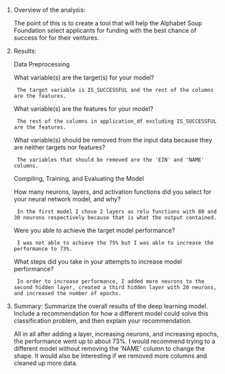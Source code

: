 
1. Overview of the analysis:

    The point of this is to create a tool that will help the Alphabet Soup Foundation select applicants for funding with the best chance of success for for their ventures.

2. Results: 

    Data Preprocessing

    What variable(s) are the target(s) for your model?

        The target variable is IS_SUCCESSFUL and the rest of the columns are the features.

    What variable(s) are the features for your model?

        The rest of the columns in application_df excluding IS_SUCCESSFUL are the features.

    What variable(s) should be removed from the input data because they are neither targets nor features?

        The variables that should be removed are the 'EIN' and 'NAME' columns.


    Compiling, Training, and Evaluating the Model

    How many neurons, layers, and activation functions did you select for your neural network model, and why?

        In the first model I chose 2 layers as relu functions with 80 and 30 neurons respectively because that is what the output contained.

    Were you able to achieve the target model performance?

        I was not able to achieve the 75% but I was able to increase the performance to 73%.

    What steps did you take in your attempts to increase model performance?

        In order to increase performance, I added more neurons to the second hidden layer, created a third hidden layer with 20 neurons, and increased the number of epochs.

3. Summary: Summarize the overall results of the deep learning model. Include a recommendation for how a different model could solve this classification problem, and then explain your recommendation.

    All in all after adding a layer, increasing neurons, and increasing epochs, the performance went up to about 73%. I would recommend trying to a different model without removing the 'NAME' column to change the shape. It would also be interesting if we removed more columns and cleaned up more data.